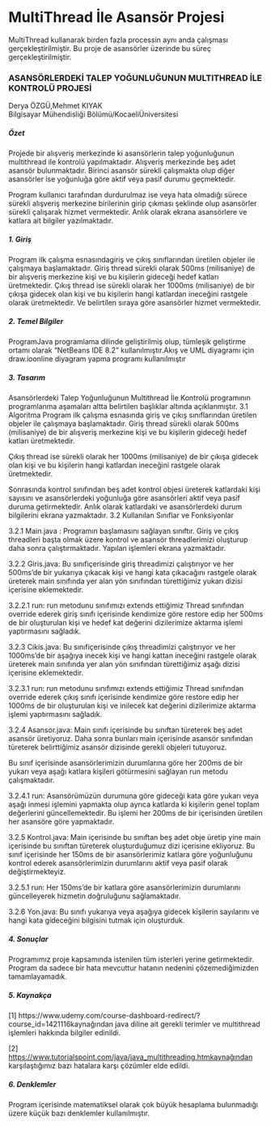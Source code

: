 # MultiThread İle Asansör Projesi
 MultiThread kullanarak birden fazla processin aynı anda çalışması gerçekleştirilmiştir. Bu proje de asansörler üzerinde bu süreç gerçekleştirilmiştir.
<h3>ASANSÖRLERDEKİ TALEP YOĞUNLUĞUNUN MULTITHREAD İLE KONTROLÜ PROJESİ</h3>
Derya ÖZGÜ,Mehmet KIYAK<br>
Bilgisayar Mühendisliği Bölümü/KocaeliÜniversitesi


 
<h5>Özet</h5>
Projede bir alışveriş merkezinde ki asansörlerin talep yoğunluğunun multithread ile kontrolü yapılmaktadır. Alışveriş merkezinde beş adet asansör bulunmaktadır. Birinci asansör sürekli çalışmakta olup diğer asansörler ise yoğunluğa göre aktif veya pasif durumu geçmektedir.

Program kullanıcı tarafından durdurulmaz ise veya hata olmadığı sürece sürekli alışveriş merkezine birilerinin girip çıkması şeklinde olup asansörler sürekli çalışarak hizmet vermektedir. Anlık olarak ekrana asansörlere ve katlara ait bilgiler yazılmaktadır.

<h5>1.	Giriş</h5>
Program ilk çalışma esnasındagiriş ve çıkış sınıflarından üretilen objeler ile çalışmaya başlamaktadır. Giriş thread sürekli olarak 500ms (milisaniye) de bir alışveriş merkezine kişi ve bu kişilerin gideceği hedef katları üretmektedir.
Çıkış thread ise sürekli olarak her 1000ms (milisaniye) de bir çıkışa gidecek olan kişi ve bu kişilerin hangi katlardan ineceğini rastgele olarak üretmektedir. Ve belirtilen sıraya göre asansörler hizmet vermektedir.

<h5>2.	Temel Bilgiler</h5>
ProgramJava programlama dilinde geliştirilmiş olup, tümleşik geliştirme ortamı olarak “NetBeans IDE 8.2” kullanılmıştır.Akış ve UML diyagramı için draw.ioonline diyagram yapma programı kullanılmıştır

<h5>3.	Tasarım</h5>
Asansörlerdeki Talep Yoğunluğunun Multithread İle Kontrolü programının programlanma aşamaları altta belirtilen başlıklar altında açıklanmıştır. 
3.1	Algoritma
Program ilk çalışma esnasında giriş ve çıkış sınıflarından üretilen objeler ile çalışmaya başlamaktadır. 
Giriş thread sürekli olarak 500ms (milisaniye) de bir alışveriş merkezine kişi ve bu kişilerin gideceği hedef katları üretmektedir.

Çıkış thread ise sürekli olarak her 1000ms (milisaniye) de bir çıkışa gidecek olan kişi ve bu kişilerin hangi katlardan ineceğini rastgele olarak üretmektedir.

Sonrasında kontrol sınıfından beş adet kontrol objesi üreterek katlardaki kişi sayısını ve asansörlerdeki yoğunluğa göre asansörleri aktif veya pasif duruma getirmektedir. Anlık olarak katlardaki ve asansörlerdeki durum bilgilerini ekrana yazmaktadır.
3.2	Kullanılan Sınıflar ve Fonksiyonlar


3.2.1	Main.java : Programın başlamasını sağlayan sınıftır. Giriş ve çıkış threadleri başta olmak üzere kontrol ve asansör threadlerimizi oluşturup daha sonra çalıştırmaktadır. Yapılan işlemleri ekrana yazmaktadır.

3.2.2	Giris.java: Bu sınıfiçerisinde giriş threadimizi çalıştırıyor ve her 500ms’de bir yukarıya çıkacak kişi ve hangi kata çıkacağını rastgele olarak üreterek main sınıfında yer alan yön sınıfından türettiğimiz yukarı dizisi içerisine eklemektedir.

3.2.2.1	run: run metodunu sınıfımızı extends ettiğimiz Thread sınıfından override ederek giriş sınıfı içerisinde kendimize göre restore edip her 500ms de bir oluşturulan kişi ve hedef kat değerini dizilerimize aktarma işlemi yaptırmasını sağladık.

3.2.3	Cikis.java: Bu sınıfiçerisinde çıkış threadimizi çalıştırıyor ve her 1000ms’de bir aşağıya inecek kişi ve hangi kattan ineceğini rastgele olarak üreterek main sınıfında yer alan yön sınıfından türettiğimiz aşağı dizisi içerisine eklemektedir.

3.2.3.1	run: run metodunu sınıfımızı extends ettiğimiz Thread sınıfından override ederek çıkış sınıfı içerisinde kendimize göre restore edip her 1000ms de bir oluşturulan kişi ve inilecek kat değerini dizilerimize aktarma işlemi yaptırmasını sağladık.

3.2.4	Asansor.java: Main sınıfı içerisinde bu sınıftan türeterek beş adet asansör üretiyoruz. Daha sonra bunları main içerisinde asansör sınıfından türeterek belirttiğimiz asansör dizisinde gerekli objeleri tutuyoruz. 

Bu sınıf içerisinde asansörlerimizin durumlarına göre her 200ms de bir yukarı veya aşağı katlara kişileri götürmesini sağlayan run metodu çalışmaktadır.

3.2.4.1	run: Asansörümüzün durumuna göre gideceği kata göre yukarı veya aşağı inmesi işlemini yapmakta olup ayrıca katlarda ki kişilerin genel toplam değerlerini güncellemektedir. Bu işlemi her 200ms de bir içerisinden üretilen her asansöre göre yapmaktadır. 

3.2.5	Kontrol.java: Main içerisinde bu sınıftan beş adet obje üretip yine main içerisinde bu sınıftan türeterek oluşturduğumuz dizi içerisine ekliyoruz. Bu sınıf içerisinde her 150ms de bir asansörlerimiz katlara göre yoğunluğunu kontrol ederek asansörlerimizin durumlarını aktif veya pasif olarak değiştirmekteyiz.

3.2.5.1	run: Her 150ms’de bir katlara göre asansörlerimizin durumlarını güncelleyerek hizmetin doğruluğunu sağlamaktadır.

3.2.6	Yon.java: Bu sınıfı yukarıya veya aşağıya gidecek kişilerin sayılarını ve hangi kata gideceğini bilgisini tutmak için oluşturduk.
<h5>4.	Sonuçlar</h5>
Programımız proje kapsamında istenilen tüm isterleri yerine getirmektedir. Program da sadece bir hata mevcuttur hatanın nedenini çözemediğimizden tamamlayamadık.

<h5>5.	Kaynakça</h5>
[1]	https://www.udemy.com/course-dashboard-redirect/?course_id=1421116kaynağından java diline ait gerekli terimler ve multithread işlemleri hakkında bilgiler edinildi.

[2]	https://www.tutorialspoint.com/java/java_multithreading.htmkaynağından karşılaştığımız bazı hatalara karşı çözümler elde edildi.

<h5>6. Denklemler</h5>
Program içerisinde matematiksel olarak çok büyük hesaplama bulunmadığı üzere küçük bazı denklemler kullanılmıştır.

